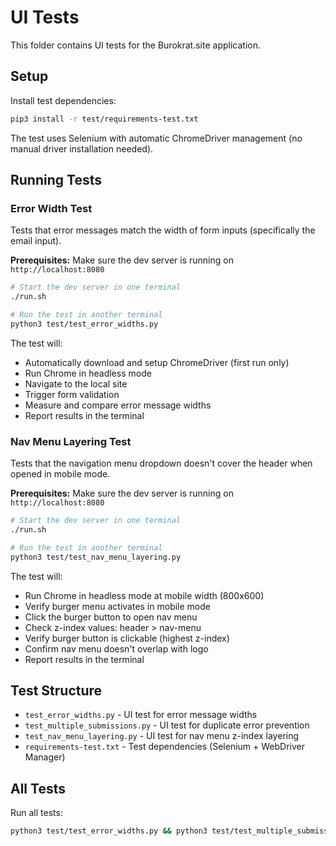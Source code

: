 # UI Tests

This folder contains UI tests for the Burokrat.site application.

## Setup

Install test dependencies:
```bash
pip3 install -r test/requirements-test.txt
```

The test uses Selenium with automatic ChromeDriver management (no manual driver installation needed).

## Running Tests

### Error Width Test

Tests that error messages match the width of form inputs (specifically the email input).

**Prerequisites:** Make sure the dev server is running on `http://localhost:8080`

```bash
# Start the dev server in one terminal
./run.sh

# Run the test in another terminal
python3 test/test_error_widths.py
```

The test will:
- Automatically download and setup ChromeDriver (first run only)
- Run Chrome in headless mode
- Navigate to the local site
- Trigger form validation
- Measure and compare error message widths
- Report results in the terminal

### Nav Menu Layering Test

Tests that the navigation menu dropdown doesn't cover the header when opened in mobile mode.

**Prerequisites:** Make sure the dev server is running on `http://localhost:8080`

```bash
# Start the dev server in one terminal
./run.sh

# Run the test in another terminal
python3 test/test_nav_menu_layering.py
```

The test will:
- Run Chrome in headless mode at mobile width (800x600)
- Verify burger menu activates in mobile mode
- Click the burger button to open nav menu
- Check z-index values: header > nav-menu
- Verify burger button is clickable (highest z-index)
- Confirm nav menu doesn't overlap with logo
- Report results in the terminal

## Test Structure

- `test_error_widths.py` - UI test for error message widths
- `test_multiple_submissions.py` - UI test for duplicate error prevention
- `test_nav_menu_layering.py` - UI test for nav menu z-index layering
- `requirements-test.txt` - Test dependencies (Selenium + WebDriver Manager)

## All Tests

Run all tests:
```bash
python3 test/test_error_widths.py && python3 test/test_multiple_submissions.py && python3 test/test_nav_menu_layering.py
```
